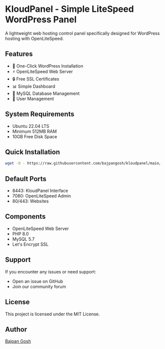 # KloudPanel - Simple LiteSpeed WordPress Panel

A lightweight web hosting control panel specifically designed for WordPress hosting with OpenLiteSpeed.

## Features

- 🚀 One-Click WordPress Installation
- ⚡ OpenLiteSpeed Web Server
- 🔒 Free SSL Certificates
- 📊 Simple Dashboard
- 💽 MySQL Database Management
- 🔑 User Management

## System Requirements

- Ubuntu 22.04 LTS
- Minimum 512MB RAM
- 10GB Free Disk Space

## Quick Installation

```bash
wget -O - https://raw.githubusercontent.com/bajpangosh/kloudpanel/main/install.sh | bash
```

## Default Ports

- 8443: KloudPanel Interface
- 7080: OpenLiteSpeed Admin
- 80/443: Websites

## Components

- OpenLiteSpeed Web Server
- PHP 8.0
- MySQL 5.7
- Let's Encrypt SSL

## Support

If you encounter any issues or need support:
- Open an issue on GitHub
- Join our community forum

## License

This project is licensed under the MIT License.

## Author

[Bajpan Gosh](https://github.com/bajpangosh)

